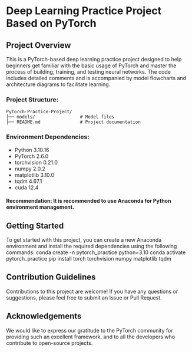 # Deep Learning Practice Project Based on PyTorch
## Project Overview
This is a PyTorch-based deep learning practice project designed to help beginners get familiar with the basic usage of PyTorch and master the process of building, training, and testing neural networks. The code includes detailed comments and is accompanied by model flowcharts and architecture diagrams to facilitate learning.
### Project Structure:
```
PyTorch-Practice-Project/
├── models/                 # Model files
├── README.md               # Project documentation
```
### Environment Dependencies:
- Python 3.10.16
- PyTorch 2.6.0
- torchvision 0.21.0
- numpy 2.0.2
- matplotlib 3.10.0
- tqdm 4.67.1
- cuda 12.4
#### Recommendation: It is recommended to use Anaconda for Python environment management.
## Getting Started
To get started with this project, you can create a new Anaconda environment and install the required dependencies using the following commands:
conda create -n pytorch_practice python=3.10
conda activate pytorch_practice
pip install torch torchvision numpy matplotlib tqdm

## Contribution Guidelines
Contributions to this project are welcome! If you have any questions or suggestions, please feel free to submit an Issue or Pull Request.
## Acknowledgements
We would like to express our gratitude to the PyTorch community for providing such an excellent framework, and to all the developers who contribute to open-source projects.

